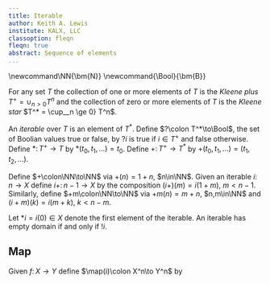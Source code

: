```yaml
---
title: Iterable
author: Keith A. Lewis
institute: KALX, LLC
classoption: fleqn
fleqn: true
abstract: Sequence of elements
...
```


\newcommand\NN{\bm{N}}
\newcommand{\Bool}{\bm{B}}

For any set $T$ the collection of one or more elements of $T$ is the
_Kleene plus_ $T^+ = \cup_{n > 0} T^n$ and the collection of zero or
more elements of $T$ is the _Kleene star_ $T^* = \cup__n \ge 0} T^n$.

An _iterable_ over $T$ is an element of $T^*$.
Define $?\colon T^*\to\Bool$, the set of Boolian values true or false,
by $?i$ is true if $i\in T^+$ and false otherwise.
Define $*\colon T^+\to T$ by $*(t_0, t_1, \ldots) = t_0$.
Define $+\colon T^+\to T^*$ by $+(t_0, t_1, \ldots) = (t_1, t_2, \ldots)$.

Define $+\colon\NN\to\NN$ via $+(n) = 1 + n$, $n\in\NN$.
Given an iterable $i\colon n\to X$ define $i+\colon n-1\to X$
by the composition $(i+)(m) = i(1 + m)$, $m < n - 1$.
Similarly, define $+m\colon\NN\to\NN$ via $+m(n) = m+n$, $n,m\in\NN$
and $(i+m)(k) = i(m + k)$, $k < n - m$.

Let $*i = i(0)\in X$ denote the first element of the iterable.
An iterable has empty domain if and only if $!i$.

## Map

Given $f\colon X\to Y$ define $\map(i)\colon X^n\to Y^n$ by
